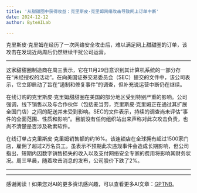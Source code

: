 ```yaml
---
title: '从甜甜圈中获得收益：克里斯皮·克里姆网络攻击导致网上订单中断'
date: 2024-12-12
author: ByteAILab

---
```


克里斯皮·克里姆在经历了一次网络安全攻击后，难以满足网上甜甜圈的订单，该攻击在发现近两周后仍然继续干扰公司运营。

---
这家甜甜圈制造商在周三表示，它在11月29日意识到其计算机系统的一部分存在“未经授权的活动”。在向美国证券交易委员会（SEC）提交的文件中，该公司表示，它立即启动了旨在“遏制和修复事件”的调查，但补充说运营中断仍在继续。

在线订购的克里斯皮·克里姆甜甜圈在美国的部分地区受到特别严重的影响。公司强调，线下销售以及与合作伙伴（包括麦当劳，克里斯皮·克里姆正在通过其扩展全国门店）之间的配送并未受到影响。SEC的文件表示，持续的调查尚未评估“事件的全面范围、性质和影响”。目前没有任何组织站出来声称对此次攻击负责，也尚不清楚是否涉及勒索软件。

在线订单占克里斯皮·克里姆销售额的约16%。该连锁店在全球拥有超过1500家门店，雇佣了超过2万名员工。虽表示不预期此次违规事件会造成长期影响，但公司指出，短期内因数字销售损失的收入以及支付网络安全专家的费用将影响其财务状况。周三早晨，随着攻击消息的发布，公司股价下跌了2%。

---
---
感谢阅读！如果您对AI的更多资讯感兴趣，可以查看更多AI文章：[GPTNB](https://gptnb.com)。